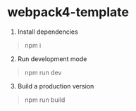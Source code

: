 # webpack4-template

1. Install dependencies
> npm i
2. Run development mode
> npm run dev
3. Build a production version
> npm run build
